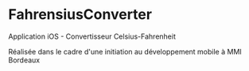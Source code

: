 # FahrensiusConverter

Application iOS - Convertisseur Celsius-Fahrenheit

Réalisée dans le cadre d'une initiation au développement mobile à MMI Bordeaux
